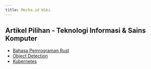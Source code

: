 ```yaml
---
title: Mecha.id Wiki
---
```


## Artikel Pilihan - Teknologi Informasi &amp; Sains Komputer

- [Bahasa Pemrograman Rust](/bahasa-pemrograman/rust/)
- [Object Detection](/kecerdasan-buatan/object-detection/)
- [Kubernetes](/devops/kubernetes/)
